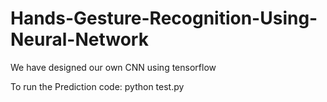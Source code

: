 # Hands-Gesture-Recognition-Using-Neural-Network
We have designed our own CNN using tensorflow

To run the Prediction code:
  python test.py

